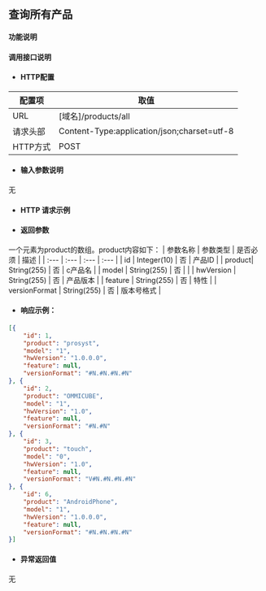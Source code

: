 ## 查询所有产品

#### 功能说明



#### 调用接口说明

* #### HTTP配置

| 配置项 | 取值 |
| --- | --- |
| URL | \[域名\]/products/all|
| 请求头部 | Content-Type:application/json;charset=utf-8 |
| HTTP方式 | POST|

* #### 输入参数说明

无


* #### HTTP 请求示例


* #### 返回参数

一个元素为product的数组。product内容如下：
| 参数名称 | 参数类型 | 是否必须 | 描述 |
| :--- | :--- | :--- | :--- |
| id | Integer\(10\) | 否 |  产品ID |
|  product| String\(255\) | 否 | c产品名   |
| model | String\(255\) | 否 |   |
| hwVersion | String\(255\) | 否 | 产品版本  |
| feature | String\(255\) | 否 | 特性   |
| versionFormat | String\(255\) | 否 | 版本号格式  |


* #### 响应示例：

```json
[{
	"id": 1,
	"product": "prosyst",
	"model": "1",
	"hwVersion": "1.0.0.0",
	"feature": null,
	"versionFormat": "#N.#N.#N.#N"
}, {
	"id": 2,
	"product": "OMMICUBE",
	"model": "1",
	"hwVersion": "1.0",
	"feature": null,
	"versionFormat": "#N.#N"
}, {
	"id": 3,
	"product": "touch",
	"model": "0",
	"hwVersion": "1.0",
	"feature": null,
	"versionFormat": "V#N.#N.#N.#N"
}, {
	"id": 6,
	"product": "AndroidPhone",
	"model": "1",
	"hwVersion": "1.0.0.0",
	"feature": null,
	"versionFormat": "#N.#N.#N.#N"
}]
```

* #### 异常返回值

无



